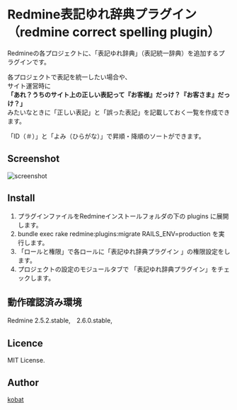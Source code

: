 
# Redmine表記ゆれ辞典プラグイン（redmine correct spelling plugin） #

Redmineの各プロジェクトに、「表記ゆれ辞典」（表記統一辞典）を追加するプラグインです。
  
各プロジェクトで表記を統一したい場合や、  
サイト運営時に  
**「あれ？うちのサイト上の正しい表記って『お客様』だっけ？『お客さま』だっけ？」**   
みたいなときに「正しい表記」と「誤った表記」を記載しておく一覧を作成できます。

「ID（＃）」と「よみ（ひらがな）」で昇順・降順のソートができます。

## Screenshot
![screenshot](http://otsukare-tion.com/wp-content/uploads/2015/01/redmine_correct_spelling_screenshot1.jpg)

## Install

1. プラグインファイルをRedmineインストールフォルダの下の plugins に展開します。
2. bundle exec rake redmine:plugins:migrate RAILS_ENV=production を実行します。
3. 「ロールと権限」で各ロールに「表記ゆれ辞典プラグイン 」の権限設定をします。
4. プロジェクトの設定のモジュールタブで 「表記ゆれ辞典プラグイン」をチェックします。

## 動作確認済み環境

Redmine 2.5.2.stable,　2.6.0.stable,

## Licence

MIT License.

## Author

[kobat](https://github.com/kobat987)
